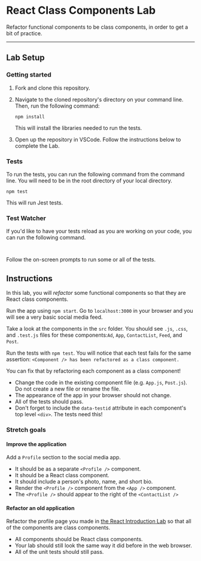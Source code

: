# React Class Components Lab

Refactor functional components to be class components, in order to get a bit of practice.

---

## Lab Setup

### Getting started

1. Fork and clone this repository.

1. Navigate to the cloned repository's directory on your command line. Then, run the following command:

   ```
   npm install
   ```

   This will install the libraries needed to run the tests.

1. Open up the repository in VSCode. Follow the instructions below to complete the Lab.

### Tests

To run the tests, you can run the following command from the command line. You will need to be in the root directory of your local directory.

```
npm test
```

This will run Jest tests.

### Test Watcher

If you'd like to have your tests reload as you are working on your code, you can run the following command.

```


```

Follow the on-screen prompts to run some or all of the tests.

## Instructions

In this lab, you will _refactor_ some functional components so that they are React class components.

Run the app using `npm start`. Go to `localhost:3000` in your browser and you will see a very basic social media feed.

Take a look at the components in the `src` folder. You should see `.js`, `.css`, and `.test.js` files for these components:`Ad`, `App`, `ContactList`, `Feed`, and `Post`.

Run the tests with `npm test`. You will notice that each test fails for the same assertion: `<Component /> has been refactored as a class component.`

You can fix that by refactoring each component as a class component!

- Change the code in the existing component file (e.g. `App.js`, `Post.js`). Do not create a new file or rename the file.
- The appearance of the app in your browser should not change.
- All of the tests should pass.
- Don't forget to include the `data-testid` attribute in each component's top level `<div>`. The tests need this!

### Stretch goals

#### Improve the application

Add a `Profile` section to the social media app.

- It should be as a separate `<Profile />` component.
- It should be a React class component.
- It should include a person's photo, name, and short bio.
- Render the `<Profile />` component from the `<App />` component.
- The `<Profile />` should appear to the right of the `<ContactList />`

#### Refactor an old application

Refactor the profile page you made in [the React Introduction Lab](https://github.com/joinpursuit/Pursuit-Core-Web-React-Introduction-Lab) so that all of the components are class components.

- All components should be React class components.
- Your lab should still look the same way it did before in the web browser.
- All of the unit tests should still pass.
